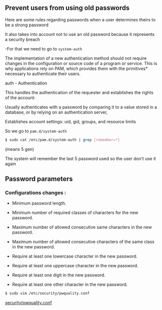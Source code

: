 ## Prevent users from using old passwords

Here are some rules regarding passwords when a user determines theirs to be a strong password

It also takes into account not to use an old password because it represents a security breach

-For that we need to go to ```system-auth```

The implementation of a new authentication method should not require changes in the configuration or source code of a program or service. This is why applications rely on PAM, which provides them with the primitives* necessary to authenticate their users.

auth - Authentication

This handles the authentication of the requester and establishes the rights of the account:

Usually authenticates with a password by comparing it to a value stored in a database, or by relying on an authentication server,

Establishes account settings: uid, gid, groups, and resource limits

So we go to ```pam.d/system-auth```

```bash
$ sudo cat /etc/pam.d/system-auth | grep [remember=*]
```

(means 5 gen)

The system will remember the last 5 password used so the user don't use it again


## Password parameters

### Configurations changes :

- Minimum password length.
- Minimum number of required classes of characters for the new password.
- Maximum number of allowed consecutive same characters in the new password.
- Maximum number of allowed consecutive characters of the same class in the new password.

- Require at least one lowercase character in the new password.
- Require at least one uppercase character in the new password.
- Require at least one digit in the new password.
- Require at least one other character in the new password.

```bash
$ sudo vim /etc/security/pwquality.conf
```
[security/pwquality.conf](/security/native_conf/etc/security/pwquality.conf)

